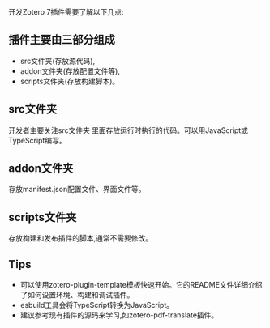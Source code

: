 

开发Zotero 7插件需要了解以下几点:
## 插件主要由三部分组成
- src文件夹(存放源代码),
- addon文件夹(存放配置文件等),
- scripts文件夹(存放构建脚本)。

## src文件夹
开发者主要关注src文件夹
里面存放运行时执行的代码。可以用JavaScript或TypeScript编写。
## addon文件夹
存放manifest.json配置文件、界面文件等。

## scripts文件夹
存放构建和发布插件的脚本,通常不需要修改。

## Tips
- 可以使用zotero-plugin-template模板快速开始。它的README文件详细介绍了如何设置环境、构建和调试插件。
- esbuild工具会将TypeScript转换为JavaScript。
- 建议参考现有插件的源码来学习,如zotero-pdf-translate插件。



